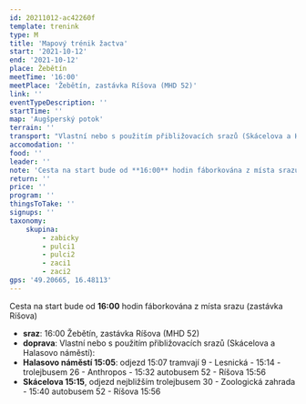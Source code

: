 ```yaml
---
id: 20211012-ac42260f
template: trenink
type: M
title: 'Mapový trénik žactva'
start: '2021-10-12'
end: '2021-10-12'
place: Žebětín
meetTime: '16:00'
meetPlace: 'Žebětín, zastávka Ríšova (MHD 52)'
link: ''
eventTypeDescription: ''
startTime: ''
map: 'Augšperský potok'
terrain: ''
transport: "Vlastní nebo s použitím přibližovacích srazů (Skácelova a Halasovo náměstí):\n* **Halasovo náměstí 15:05**: odjezd 15:07 tramvají 9 - Lesnická - 15:14 - trolejbusem 26 - Anthropos\t- 15:32\tautobusem 52 - Ríšova\t15:56\n* **Skácelova\t15:15**, odjezd nejbližším trolejbusem 30 - Zoologická zahrada\t- 15:40\tautobusem 52 - Ríšova 15:56"
accomodation: ''
food: ''
leader: ''
note: 'Cesta na start bude od **16:00** hodin fáborkována z místa srazu (zastávka Ríšova)'
return: ''
price: ''
program: ''
thingsToTake: ''
signups: ''
taxonomy:
    skupina:
        - zabicky
        - pulci1
        - pulci2
        - zaci1
        - zaci2
gps: '49.20665, 16.48113'
---
```


Cesta na start bude od **16:00** hodin fáborkována z místa srazu (zastávka Ríšova)
* **sraz**: 16:00 Žebětín, zastávka Ríšova (MHD 52)
* **doprava**: Vlastní nebo s použitím přibližovacích srazů (Skácelova a Halasovo náměstí):
* **Halasovo náměstí 15:05**: odjezd 15:07 tramvají 9 - Lesnická - 15:14 - trolejbusem 26 - Anthropos	- 15:32	autobusem 52 - Ríšova	15:56
* **Skácelova	15:15**, odjezd nejbližším trolejbusem 30 - Zoologická zahrada	- 15:40	autobusem 52 - Ríšova 15:56
